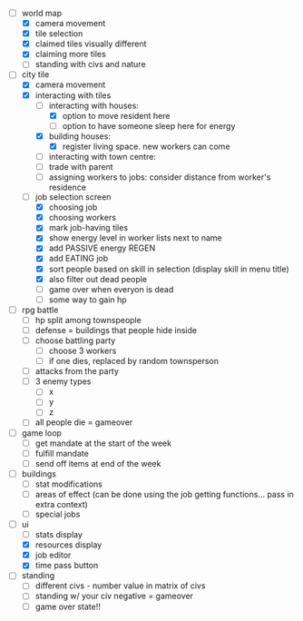 - [ ] world map
	- [x] camera movement
	- [x] tile selection
	- [x] claimed tiles visually different
	- [x] claiming more tiles
	- [ ] standing with civs and nature
- [ ] city tile
	- [x] camera movement
	- [x] interacting with tiles
		- [ ] interacting with houses:
			- [x] option to move resident here
			- [ ] option to have someone sleep here for energy
		- [x] building houses:
			- [x] register living space. new workers can come
		- [ ] interacting with town centre:
		- [ ] trade with parent
		- [ ] assigning workers to jobs: consider distance from worker's residence
	- [ ] job selection screen
		- [x] choosing job
		- [x] choosing workers
		- [x] mark job-having tiles
		- [x] show energy level in worker lists next to name
		- [x] add PASSIVE energy REGEN
		- [x] add EATING job
		- [x] sort people based on skill in selection (display skill in menu title)
		- [x] also filter out dead people
		- [ ] game over when everyon is dead
		- [ ] some way to gain hp
- [ ] rpg battle
	- [ ] hp split among townspeople
	- [ ] defense = buildings that people hide inside
	- [ ] choose battling party
		- [ ] choose 3 workers
		- [ ] if one dies, replaced by random townsperson
	- [ ] attacks from the party
	- [ ] 3 enemy types
		- [ ] x
		- [ ] y
		- [ ] z
	- [ ] all people die = gameover
- [ ] game loop
	- [ ] get mandate at the start of the week
	- [ ] fulfill mandate
	- [ ] send off items at end of the week
- [ ] buildings
	- [ ] stat modifications 
	- [ ] areas of effect (can be done using the job getting functions... pass in extra context)
	- [ ] special jobs
- [ ] ui
	- [ ] stats display
	- [x] resources display
	- [x] job editor
	- [x] time pass button
- [ ] standing
	- [ ] different civs - number value in matrix of civs
	- [ ] standing w/ your civ negative = gameover
	- [ ] game over state!!